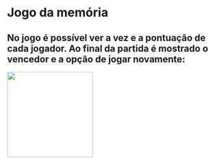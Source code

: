 # Jogo da memória
## No jogo é possível ver a vez e a pontuação de cada jogador. Ao final da partida é mostrado o vencedor e a opção de jogar novamente:

<img  width="200px" src= "./imagens/memoria.gif">
